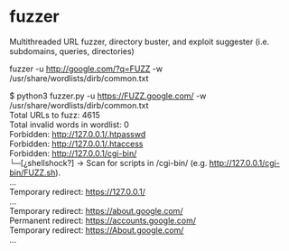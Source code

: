 # fuzzer
Multithreaded URL fuzzer, directory buster, and exploit suggester (i.e. subdomains, queries, directories)

fuzzer -u http://google.com/?q=FUZZ -w /usr/share/wordlists/dirb/common.txt  


$ python3 fuzzer.py -u https://FUZZ.google.com/ -w /usr/share/wordlists/dirb/common.txt  
Total URLs to fuzz: 4615  
Total invalid words in wordlist: 0  
Forbidden: http://127.0.0.1/.htpasswd  
Forbidden: http://127.0.0.1/.htaccess  
Forbidden: http://127.0.0.1/cgi-bin/  
└─[¿shellshock?] -> Scan for scripts in /cgi-bin/ (e.g. http://127.0.0.1/cgi-bin/FUZZ.sh).  
...  
Temporary redirect: https://127.0.0.1/  
...  
Temporary redirect: https://about.google.com/  
Permanent redirect: https://accounts.google.com/  
Temporary redirect: https://About.google.com/  
...  
